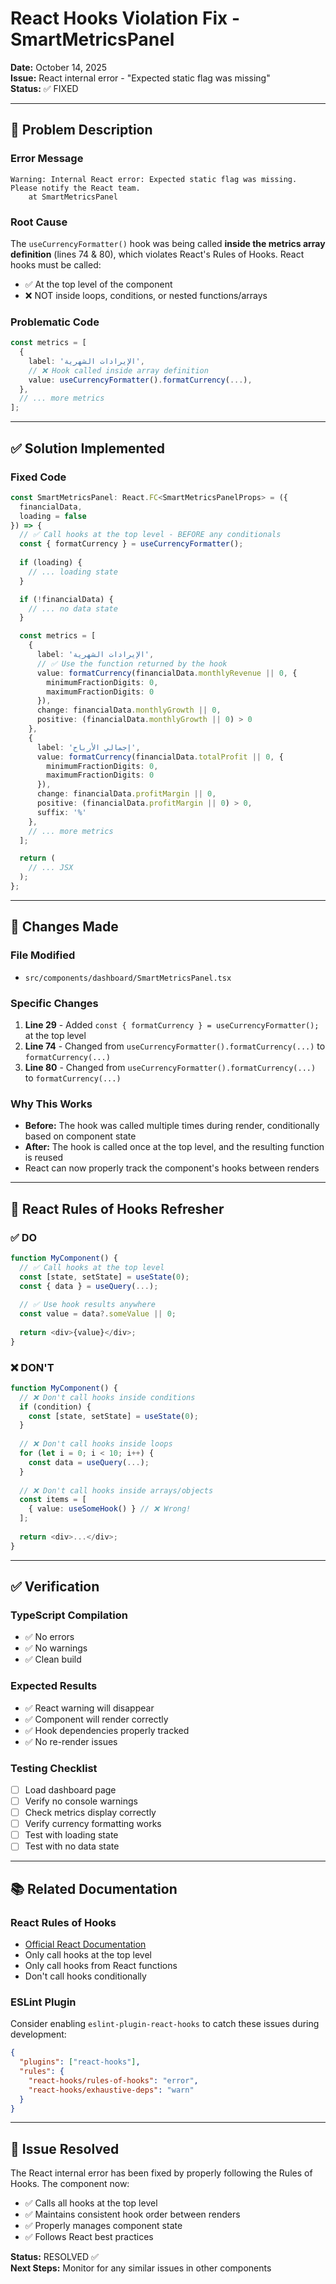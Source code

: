 # React Hooks Violation Fix - SmartMetricsPanel

**Date:** October 14, 2025  
**Issue:** React internal error - "Expected static flag was missing"  
**Status:** ✅ FIXED

---

## 🐛 Problem Description

### Error Message
```
Warning: Internal React error: Expected static flag was missing. Please notify the React team.
    at SmartMetricsPanel
```

### Root Cause
The `useCurrencyFormatter()` hook was being called **inside the metrics array definition** (lines 74 & 80), which violates React's Rules of Hooks. React hooks must be called:
- ✅ At the top level of the component
- ❌ NOT inside loops, conditions, or nested functions/arrays

### Problematic Code
```typescript
const metrics = [
  {
    label: 'الإيرادات الشهرية',
    // ❌ Hook called inside array definition
    value: useCurrencyFormatter().formatCurrency(...),
  },
  // ... more metrics
];
```

---

## ✅ Solution Implemented

### Fixed Code
```typescript
const SmartMetricsPanel: React.FC<SmartMetricsPanelProps> = ({ 
  financialData, 
  loading = false 
}) => {
  // ✅ Call hooks at the top level - BEFORE any conditionals
  const { formatCurrency } = useCurrencyFormatter();
  
  if (loading) {
    // ... loading state
  }

  if (!financialData) {
    // ... no data state
  }

  const metrics = [
    {
      label: 'الإيرادات الشهرية',
      // ✅ Use the function returned by the hook
      value: formatCurrency(financialData.monthlyRevenue || 0, { 
        minimumFractionDigits: 0, 
        maximumFractionDigits: 0 
      }),
      change: financialData.monthlyGrowth || 0,
      positive: (financialData.monthlyGrowth || 0) > 0
    },
    {
      label: 'إجمالي الأرباح',
      value: formatCurrency(financialData.totalProfit || 0, { 
        minimumFractionDigits: 0, 
        maximumFractionDigits: 0 
      }),
      change: financialData.profitMargin || 0,
      positive: (financialData.profitMargin || 0) > 0,
      suffix: '%'
    },
    // ... more metrics
  ];

  return (
    // ... JSX
  );
};
```

---

## 📝 Changes Made

### File Modified
- `src/components/dashboard/SmartMetricsPanel.tsx`

### Specific Changes
1. **Line 29** - Added `const { formatCurrency } = useCurrencyFormatter();` at the top level
2. **Line 74** - Changed from `useCurrencyFormatter().formatCurrency(...)` to `formatCurrency(...)`
3. **Line 80** - Changed from `useCurrencyFormatter().formatCurrency(...)` to `formatCurrency(...)`

### Why This Works
- **Before:** The hook was called multiple times during render, conditionally based on component state
- **After:** The hook is called once at the top level, and the resulting function is reused
- React can now properly track the component's hooks between renders

---

## 🎯 React Rules of Hooks Refresher

### ✅ DO
```typescript
function MyComponent() {
  // ✅ Call hooks at the top level
  const [state, setState] = useState(0);
  const { data } = useQuery(...);
  
  // ✅ Use hook results anywhere
  const value = data?.someValue || 0;
  
  return <div>{value}</div>;
}
```

### ❌ DON'T
```typescript
function MyComponent() {
  // ❌ Don't call hooks inside conditions
  if (condition) {
    const [state, setState] = useState(0);
  }
  
  // ❌ Don't call hooks inside loops
  for (let i = 0; i < 10; i++) {
    const data = useQuery(...);
  }
  
  // ❌ Don't call hooks inside arrays/objects
  const items = [
    { value: useSomeHook() } // ❌ Wrong!
  ];
  
  return <div>...</div>;
}
```

---

## ✅ Verification

### TypeScript Compilation
- ✅ No errors
- ✅ No warnings
- ✅ Clean build

### Expected Results
- ✅ React warning will disappear
- ✅ Component will render correctly
- ✅ Hook dependencies properly tracked
- ✅ No re-render issues

### Testing Checklist
- [ ] Load dashboard page
- [ ] Verify no console warnings
- [ ] Check metrics display correctly
- [ ] Verify currency formatting works
- [ ] Test with loading state
- [ ] Test with no data state

---

## 📚 Related Documentation

### React Rules of Hooks
- [Official React Documentation](https://react.dev/reference/rules/rules-of-hooks)
- Only call hooks at the top level
- Only call hooks from React functions
- Don't call hooks conditionally

### ESLint Plugin
Consider enabling `eslint-plugin-react-hooks` to catch these issues during development:
```json
{
  "plugins": ["react-hooks"],
  "rules": {
    "react-hooks/rules-of-hooks": "error",
    "react-hooks/exhaustive-deps": "warn"
  }
}
```

---

## 🎉 Issue Resolved

The React internal error has been fixed by properly following the Rules of Hooks. The component now:
- ✅ Calls all hooks at the top level
- ✅ Maintains consistent hook order between renders
- ✅ Properly manages component state
- ✅ Follows React best practices

**Status:** RESOLVED ✅  
**Next Steps:** Monitor for any similar issues in other components
